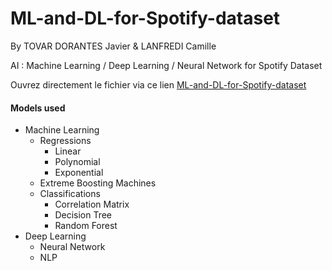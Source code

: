 # ML-and-DL-for-Spotify-dataset
By TOVAR DORANTES Javier & LANFREDI Camille

AI : Machine Learning / Deep Learning / Neural Network for Spotify Dataset

Ouvrez directement le fichier via ce lien [ML-and-DL-for-Spotify-dataset](Spotify.ipynb)

#### Models used
- Machine Learning
  - Regressions
    - Linear
    - Polynomial
    - Exponential
  - Extreme Boosting Machines
  - Classifications
    - Correlation Matrix
    - Decision Tree
    - Random Forest
- Deep Learning
  - Neural Network
  - NLP
